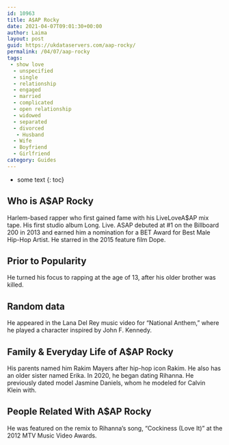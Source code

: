 ```yaml
---
id: 10963
title: A$AP Rocky
date: 2021-04-07T09:01:30+00:00
author: Laima
layout: post
guid: https://ukdataservers.com/aap-rocky/
permalink: /04/07/aap-rocky
tags:
 - show love
  - unspecified
  - single
  - relationship
  - engaged
  - married
  - complicated
  - open relationship
  - widowed
  - separated
  - divorced
   - Husband
  - Wife
  - Boyfriend
  - Girlfriend
category: Guides
---
```


* some text
{: toc}


## Who is A$AP Rocky
                  
                  
                  
Harlem-based rapper who first gained fame with his LiveLoveA$AP mix tape. His first studio album Long. Live. ASAP debuted at #1 on the Billboard 200 in 2013 and earned him a nomination for a BET Award for Best Male Hip-Hop Artist. He starred in the 2015 feature film Dope.
                  
              
            
              
            
                
                
                
## Prior to Popularity
                  
                  
                  
He turned his focus to rapping at the age of 13, after his older brother was killed.
                  
              
            
              
            
                
                
                
## Random data
                  
                  
                  
He appeared in the Lana Del Rey music video for &#8220;National Anthem,&#8221; where he played a character inspired by John F. Kennedy.
                  
              
            
              
            
                
                
                
## Family & Everyday Life of A$AP Rocky
                  
                  
                  
His parents named him Rakim Mayers after hip-hop icon Rakim. He also has an older sister named Erika. In 2020, he began dating Rihanna. He previously dated model Jasmine Daniels, whom he modeled for Calvin Klein with.
                  
              
            
              
            
                
                
                
## People Related With A$AP Rocky
                  
                  
                  
He was featured on the remix to Rihanna&#8217;s song, &#8220;Cockiness (Love It)&#8221; at the 2012 MTV Music Video Awards.
                  
              
            
              
            
                
              
            
              
              
            
            
              
            
          
          
          